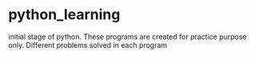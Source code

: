 # python_learning
initial stage of python.
These programs are created for practice purpose only. 
Different problems solved in each program

